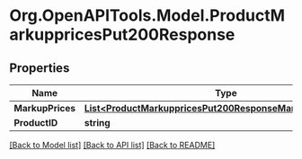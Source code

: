 # Org.OpenAPITools.Model.ProductMarkuppricesPut200Response

## Properties

Name | Type | Description | Notes
------------ | ------------- | ------------- | -------------
**MarkupPrices** | [**List&lt;ProductMarkuppricesPut200ResponseMarkupPricesInner&gt;**](ProductMarkuppricesPut200ResponseMarkupPricesInner.md) |  | [optional] 
**ProductID** | **string** |  | [optional] 

[[Back to Model list]](../README.md#documentation-for-models) [[Back to API list]](../README.md#documentation-for-api-endpoints) [[Back to README]](../README.md)

